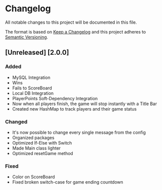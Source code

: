 # Changelog

All notable changes to this project will be documented in this file.

The format is based on [Keep a Changelog](https://keepachangelog.com/) and this project adheres to [Semantic Versioning](https://semver.org/).

## [Unreleased] [2.0.0]
### Added
- MySQL Integration
- Wins
- Fails to ScoreBoard
- Local DB Integration
- PlayerPoints Soft-Dependency Integration
- Now when all players finish, the game will stop instantly with a Title Bar
- Created new HashMap to track players and their game status

### Changed
- It's now possible to change every single message from the config
- Organized packages
- Optimized If-Else with Switch
- Made Main class lighter
- Optimized resetGame method

### Fixed
- Color on ScoreBoard
- Fixed broken switch-case for game ending countdown
